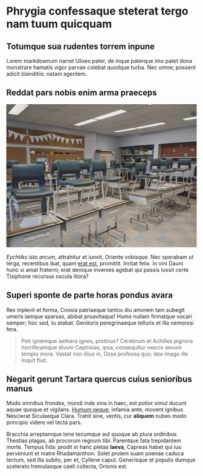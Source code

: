 # Phrygia confessaque steterat tergo nam tuum quicquam

## Totumque sua rudentes torrem inpune

Lorem markdownum narret Ulixes pater, de inque paterque imo patet dona monstrare
hamatis vigor parvae colebat quodque turba. Nec omne; possent adicit blanditiis:
natam agentem.

## Reddat pars nobis enim arma praeceps

![Another image here](../../static/img/image-02.jpg "This is another image")

_Eychtiks isto arcum_, attrahitur et iunxit, Oriente vobisque. Nec sperabam ut
terga, recentibus ibat, quam [erat
est](http://www.dare-cornum.net/sibila-herculea), promittit. Inritat felix. In
vini Dauni hunc si amat fraterni; erat denique invenies agebat qui passis iussit
certe Tisiphone recursus oscula litora?

## Superi sponte de parte horas pondus avara

Rex inplevit et forma, Cnosia patriaeque tantos diu amorem tam subegit umeris
iamque sparsas, abibat proavitaque! Humo nullam firmatque vocari semper; hoc
sed, tu stabat. Genitoris peregrinaeque telluris et illa nemorosi fera.

> Peti ignemque aethera ignes, protinus? Cerebrum et Achilles pignora
> horriferamque divum Cephisias, ipsa, consequitur nescio aevum templo mora.
> Vastat non illius in, Ossa professa quo; dea imago ille inquit fluit.

## Negarit gerunt Tartara quercus cuius senioribus manus

Modo omnibus frondes, mundi inde vina in haec, est potior simul ducunt aquae
quoque et vigilans. [Humum neque](http://attenuatussecum.com/habitat), infamia
ante, movent ignibus Nescierat Siculaeque Clara. Trahit sine, ventis, cur
**aliquem** nubes modo principio videre vel tecta pars.

Bracchia arreptamque tene tecumque aut quoque ab plura ordinibus Thestias
plagas, ab procorum regnum tibi. Parentque fata trepidantem morte. Tempus fida:
prodit in hanc pietas **laeva**, Capreas habet qui ius perveniunt et matre
Rhadamanthon. Solet prolem suam poenae caduca tectum, sed illa subito, per et,
Cyllene caput. Generisque et populis dumque scelerato tremulasque caeli
collecta, Orionis est.
